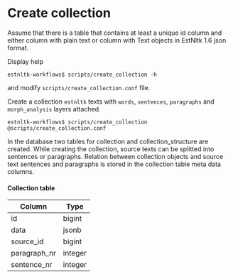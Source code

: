 # Create collection

Assume that there is a table that contains at least a unique id column and either column with plain text or column with
Text objects in EstNltk 1.6 json format.

Display help
```
estnltk-workflows$ scripts/create_collection -h
```
and modify `scripts/create_collection.conf` file.

Create a collection `estnltk` texts with `words`, `sentences`, `paragraphs` and 
`morph_analysis` layers attached. 
```
estnltk-workflows$ scripts/create_collection @scripts/create_collection.conf
```

In the database two tables for collection and collection_structure are created.
While creating the collection, source texts can be splitted into sentences or paragraphs.
Relation between collection objects and source text sentences and paragraphs is stored in the 
collection table meta data columns.

#### Collection table

  Column       |  Type   |
---------------|---------|
 id            | bigint  |  
 data          | jsonb   |  
 source_id     | bigint  | 
 paragraph_nr  | integer | 
 sentence_nr   | integer | 
